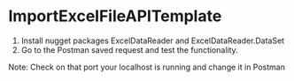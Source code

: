 # ImportExcelFileAPITemplate

1. Install nugget packages ExcelDataReader and ExcelDataReader.DataSet
2. Go to the Postman saved request and test the functionality.

Note: Check on that port your localhost is running and change it in Postman
